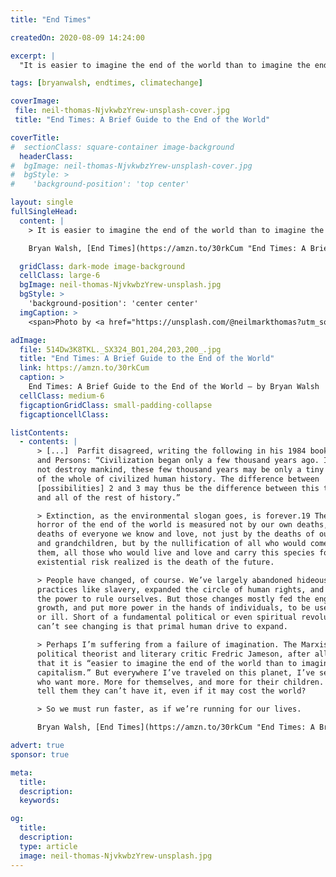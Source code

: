 ```yaml
---
title: "End Times"

createdOn: 2020-08-09 14:24:00

excerpt: |
  "It is easier to imagine the end of the world than to imagine the end of capitalism...

tags: [bryanwalsh, endtimes, climatechange]

coverImage:
 file: neil-thomas-NjvkwbzYrew-unsplash-cover.jpg
 title: "End Times: A Brief Guide to the End of the World"

coverTitle:
#  sectionClass: square-container image-background
  headerClass:
#  bgImage: neil-thomas-NjvkwbzYrew-unsplash-cover.jpg
#  bgStyle: >
#    'background-position': 'top center'

layout: single
fullSingleHead:
  content: |
    > It is easier to imagine the end of the world than to imagine the end of capitalism.

    Bryan Walsh, [End Times](https://amzn.to/30rkCum "End Times: A Brief Guide to the End of the World"), 2019. {.line-before}

  gridClass: dark-mode image-background
  cellClass: large-6
  bgImage: neil-thomas-NjvkwbzYrew-unsplash.jpg
  bgStyle: >
    'background-position': 'center center'
  imgCaption: >
    <span>Photo by <a href="https://unsplash.com/@neilmarkthomas?utm_source=unsplash&amp;utm_medium=referral&amp;utm_content=creditCopyText">Neil Thomas</a> on <a href="https://unsplash.com/collections/11456707/nature?utm_source=unsplash&amp;utm_medium=referral&amp;utm_content=creditCopyText">Unsplash</a></span>

adImage:
  file: 514Dw3K8TKL._SX324_BO1,204,203,200_.jpg
  title: "End Times: A Brief Guide to the End of the World"
  link: https://amzn.to/30rkCum
  caption: >
    End Times: A Brief Guide to the End of the World – by Bryan Walsh
  cellClass: medium-6
  figcaptionGridClass: small-padding-collapse
  figcaptioncellClass:

listContents:
  - contents: |
      > [...]  Parfit disagreed, writing the following in his 1984 book Reasons
      and Persons: “Civilization began only a few thousand years ago. If we do
      not destroy mankind, these few thousand years may be only a tiny fraction
      of the whole of civilized human history. The difference between
      [possibilities] 2 and 3 may thus be the difference between this tiny fraction
      and all of the rest of history.”

      > Extinction, as the environmental slogan goes, is forever.19 The true
      horror of the end of the world is measured not by our own deaths, and the
      deaths of everyone we know and love, not just by the deaths of our children
      and grandchildren, but by the nullification of all who would come after
      them, all those who would live and love and carry this species forward. An
      existential risk realized is the death of the future.

      > People have changed, of course. We’ve largely abandoned hideous
      practices like slavery, expanded the circle of human rights, and fought for
      the power to rule ourselves. But those changes mostly fed the engine of
      growth, and put more power in the hands of individuals, to be used for good
      or ill. Short of a fundamental political or even spiritual revolution, what I
      can’t see changing is that primal human drive to expand.

      > Perhaps I’m suffering from a failure of imagination. The Marxist
      political theorist and literary critic Fredric Jameson, after all, once wrote
      that it is “easier to imagine the end of the world than to imagine the end of
      capitalism.” But everywhere I’ve traveled on this planet, I’ve seen people
      who want more. More for themselves, and more for their children. Who will
      tell them they can’t have it, even if it may cost the world?

      > So we must run faster, as if we’re running for our lives.

      Bryan Walsh, [End Times](https://amzn.to/30rkCum "End Times: A Brief Guide to the End of the World"), 2019. {.line-before}

advert: true
sponsor: true

meta:
  title:
  description:
  keywords:

og:
  title:
  description:
  type: article
  image: neil-thomas-NjvkwbzYrew-unsplash.jpg
---
```

